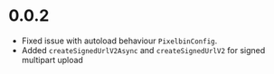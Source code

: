 # 0.0.2

-   Fixed issue with autoload behaviour `PixelbinConfig`.
-   Added `createSignedUrlV2Async` and `createSignedUrlV2` for signed multipart upload
